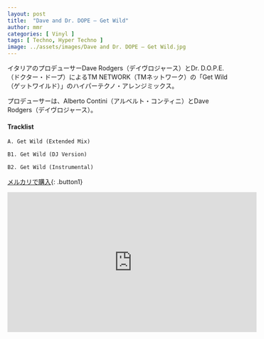 ```yaml
---
layout: post
title:  "Dave and Dr. DOPE – Get Wild"
author: mmr
categories: [ Vinyl ]
tags: [ Techno, Hyper Techno ]
image: ../assets/images/Dave and Dr. DOPE – Get Wild.jpg
---
```


イタリアのプロデューサーDave Rodgers（デイヴロジャース）とDr. D.O.P.E.（ドクター・ドープ）によるTM NETWORK（TMネットワーク）の「Get Wild（ゲットワイルド）」のハイパーテクノ・アレンジミックス。

プロデューサーは、Alberto Contini（アルベルト・コンティニ）とDave Rodgers（デイヴロジャース）。

#### Tracklist
```md
A. Get Wild (Extended Mix)

B1. Get Wild (DJ Version)

B2. Get Wild (Instrumental)
```

[メルカリで購入](https://jp.mercari.com/item/m98858239692?afid=6142608987){: .button1}

<iframe width="560" height="315" src="https://www.youtube.com/embed/1BDc8Cp9zi4?si=vfz25mLe7po7ns8E" title="YouTube video player" frameborder="0" allow="accelerometer; autoplay; clipboard-write; encrypted-media; gyroscope; picture-in-picture; web-share" referrerpolicy="strict-origin-when-cross-origin" allowfullscreen></iframe>
